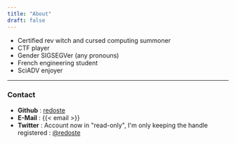 ```yaml
---
title: "About"
draft: false
---
```


* Certified rev witch and cursed computing summoner
* CTF player
* Gender SIGSEGVer (any pronouns)
* French engineering student
* SciADV enjoyer

---
### Contact

* **Github** : [redoste](https://github.com/redoste)
* **E-Mail** : {{< email >}}
* **Twitter** : Account now in "read-only", I'm only keeping the handle registered : [@redoste](https://twitter.com/redoste)

